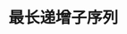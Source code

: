 # 最长递增子序列

<script setup>
import f1 from './f.js?raw';
</script>

<run-script :code="f1">
</run-script>
